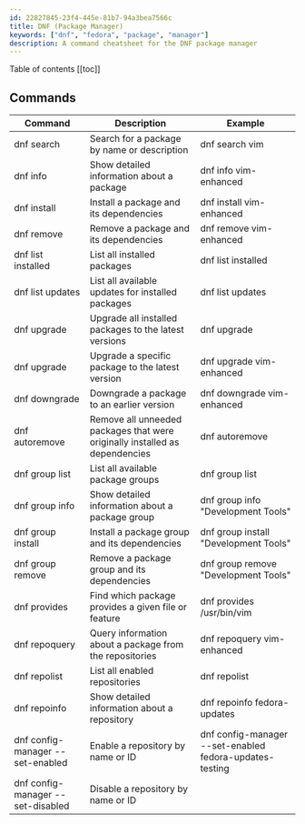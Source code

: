 ```yaml
---
id: 22827845-23f4-445e-81b7-94a3bea7566c
title: DNF (Package Manager)
keywords: ["dnf", "fedora", "package", "manager"]
description: A command cheatsheet for the DNF package manager
---
```


Table of contents
[[toc]]

## Commands

| Command | Description | Example |
| --- | --- | --- |
| dnf search <package> | Search for a package by name or description | dnf search vim |
| dnf info <package> | Show detailed information about a package | dnf info vim-enhanced |
| dnf install <package> | Install a package and its dependencies | dnf install vim-enhanced |
| dnf remove <package> | Remove a package and its dependencies | dnf remove vim-enhanced |
| dnf list installed | List all installed packages | dnf list installed |
| dnf list updates | List all available updates for installed packages | dnf list updates |
| dnf upgrade | Upgrade all installed packages to the latest versions | dnf upgrade |
| dnf upgrade <package> | Upgrade a specific package to the latest version | dnf upgrade vim-enhanced |
| dnf downgrade <package> | Downgrade a package to an earlier version | dnf downgrade vim-enhanced |
| dnf autoremove | Remove all unneeded packages that were originally installed as dependencies | dnf autoremove |
| dnf group list | List all available package groups | dnf group list |
| dnf group info <group> | Show detailed information about a package group | dnf group info "Development Tools" |
| dnf group install <group> | Install a package group and its dependencies | dnf group install "Development Tools" |
| dnf group remove <group> | Remove a package group and its dependencies | dnf group remove "Development Tools" |
| dnf provides <file> | Find which package provides a given file or feature | dnf provides /usr/bin/vim |
| dnf repoquery <package> | Query information about a package from the repositories | dnf repoquery vim-enhanced |
| dnf repolist | List all enabled repositories | dnf repolist |
| dnf repoinfo <repo> | Show detailed information about a repository | dnf repoinfo fedora-updates |
| dnf config-manager --set-enabled <repo> | Enable a repository by name or ID | dnf config-manager --set-enabled fedora-updates-testing |
| dnf config-manager --set-disabled <repo> | Disable a repository by name or ID
